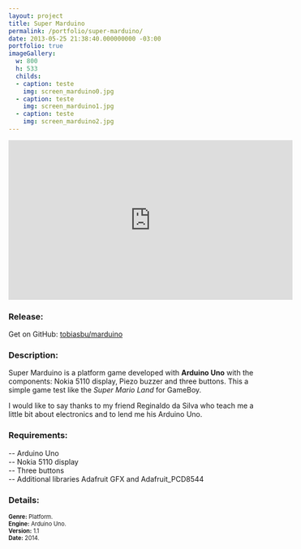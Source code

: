 ```yaml
---
layout: project
title: Super Marduino
permalink: /portfolio/super-marduino/
date: 2013-05-25 21:38:40.000000000 -03:00
portfolio: true
imageGallery:
  w: 800
  h: 533
  childs:
  - caption: teste
    img: screen_marduino0.jpg
  - caption: teste
    img: screen_marduino1.jpg
  - caption: teste
    img: screen_marduino2.jpg
---
```


<div class="video-container widevideo">
<iframe width="560" height="315" src="https://www.youtube.com/embed/y5DeofZac5w" frameborder="0" allowfullscreen></iframe>
</div>

### Release:



<div class="box">
Get on GitHub:
<a class="embedly-card" href="https://github.com/tobiasbu/marduino">tobiasbu/marduino</a>
<script async src="//cdn.embedly.com/widgets/platform.js" charset="UTF-8"></script>
</div>

### Description:

Super Marduino is a platform game developed with **Arduino Uno** with the components: Nokia 5110 display, Piezo buzzer and three buttons.
This a simple game test like the _Super Mario Land_ for GameBoy.

I would like to say thanks to my friend Reginaldo da Silva who teach me a little bit about electronics and to lend me his Arduino Uno.

### Requirements:

-- Arduino Uno<br>
-- Nokia 5110 display<br>
-- Three buttons<br>
-- Additional libraries Adafruit GFX and Adafruit_PCD8544<br>

### Details:
<p style="font-size:0.8em">
<strong>Genre:</strong> Platform.<br>
<strong>Engine:</strong> Arduino Uno.<br>
<strong>Version:</strong> 1.1<br>
<strong>Date:</strong> 2014.<br>
</p>

